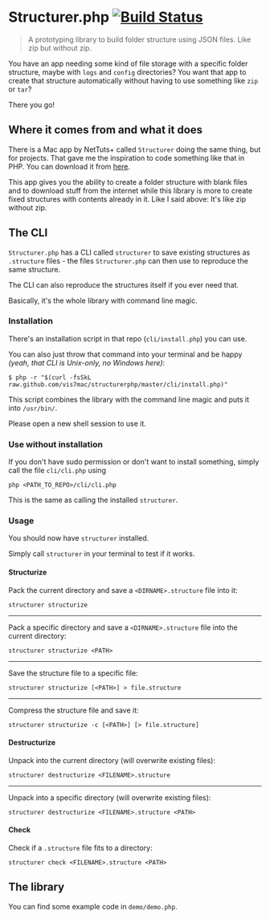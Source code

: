 # Structurer.php [![Build Status](https://travis-ci.org/vis7mac/structurerphp.png?branch=master)](https://travis-ci.org/vis7mac/structurerphp)

> A prototyping library to build folder structure using JSON files. Like zip but without zip.

You have an app needing some kind of file storage with a specific folder structure, maybe with `logs` and `config` directories?
You want that app to create that structure automatically without having to use something like `zip` or `tar`?

There you go!

## Where it comes from and what it does

There is a Mac app by NetTuts+ called `Structurer` doing the same thing, but for projects. That gave me the inspiration to code something like that in PHP.
You can download it from [here](http://net.tutsplus.com/freebies/others/free-mac-utility-app-structurer/).

This app gives you the ability to create a folder structure with blank files and to download stuff from the internet while this library is more to create fixed structures with contents already in it. Like I said above: It's like zip without zip.

## The CLI

`Structurer.php` has a CLI called `structurer` to save existing structures as `.structure` files - the files `Structurer.php` can then use to reproduce the same structure.

The CLI can also reproduce the structures itself if you ever need that.

Basically, it's the whole library with command line magic.

### Installation

There's an installation script in that repo (`cli/install.php`) you can use.

You can also just throw that command into your terminal and be happy *(yeah, that CLI is Unix-only, no Windows here)*:

	$ php -r "$(curl -fsSkL raw.github.com/vis7mac/structurerphp/master/cli/install.php)"

This script combines the library with the command line magic and puts it into `/usr/bin/`.

Please open a new shell session to use it.

### Use without installation

If you don't have sudo permission or don't want to install something, simply call the file `cli/cli.php` using

	php <PATH_TO_REPO>/cli/cli.php

This is the same as calling the installed `structurer`.

### Usage

You should now have `structurer` installed.

Simply call `structurer` in your terminal to test if it works.

#### Structurize

Pack the current directory and save a `<DIRNAME>.structure` file into it:

	structurer structurize

----

Pack a specific directory and save a `<DIRNAME>.structure` file into the current directory:

	structurer structurize <PATH>

----

Save the structure file to a specific file:

	structurer structurize [<PATH>] > file.structure

----

Compress the structure file and save it:

	structurer structurize -c [<PATH>] [> file.structure]

#### Destructurize

Unpack into the current directory (will overwrite existing files):

	structurer destructurize <FILENAME>.structure

----

Unpack into a specific directory (will overwrite existing files):

	structurer destructurize <FILENAME>.structure <PATH>

#### Check

Check if a `.structure` file fits to a directory:

	structurer check <FILENAME>.structure <PATH>

## The library

You can find some example code in `demo/demo.php`.